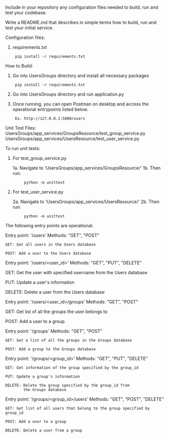 Include in your repository any configuration files needed to build, run and test your codebase.

Write a README.md that describes in simple terms how to build, run and test your initial service. 


Configuration files:

1. requirements.txt
    
        pip install -r requirements.txt

How to Build:

1. Go into UsersGroups directory and install all necessary packages

        pip install -r requirements.txt

2. Go into UsersGroups directory and run application.py
3. Once running, you can open Postman on desktop and access the operational entrypoints listed below.
    
        Ex. http://127.0.0.1:5000/users


Unit Test Files:
    UsersGroups/app_services/GroupsResource/test_group_service.py
    UsersGroups/app_services/UsersResource/test_user_service.py
    
To run unit tests:

1. For test_group_service.py
     
     1a. Navigate to 'UsersGroups/app_services/GroupsResource/'
     1b. Then run:
            
            python -m unittest
  
2. For test_user_service.py
     
     2a. Navigate to 'UsersGroups/app_services/UsersResource/'
     2b. Then run:
            
            python -m unittest
  


The following entry points are operational:

Entry point: '/users'
Methods: "GET", "POST"
    
    GET: Get all users in the Users database
    
    POST: Add a user to the Users database



Entry point: '/users/<user_id>'
Methods: "GET", "PUT", "DELETE"
   
   GET: Get the user with specified username from the Users database
   
   PUT: Update a user's information
   
   DELETE: Delete a user from the Users database



Entry point: '/users/<user_id>/groups'
Methods: "GET", "POST"
   
   GET: Get list of all the groups the user belongs to
   
   POST: Add a user to a group



Entry point: '/groups'
Methods: "GET", "POST"

    GET: Get a list of all the groups in the Groups database
   
    POST: Add a group to the Groups database



Entry point: '/groups/<group_id>'
Methods: "GET", "PUT", "DELETE"

    GET: Get information of the group specified by the group_id
    
    PUT: Update a group's information
    
    DELETE: Delete the group specified by the group_id from
            the Groups database



Entry point: '/groups/<group_id>/users'
Methods: "GET", "POST", "DELETE"
    
    GET: Get list of all users that belong to the group specified by group_id
    
    POST: Add a user to a group
    
    DELETE: Delete a user from a group
